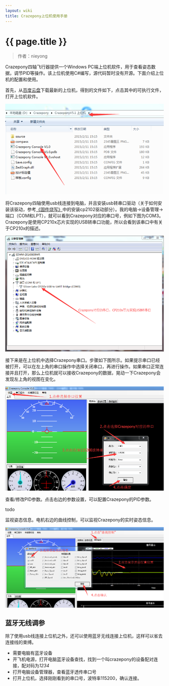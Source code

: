 ```yaml
---
layout: wiki
title: Crazepony上位机使用手册
---
```


# {{ page.title }}

>作者：nieyong

Crazepony四轴飞行器提供一个Windows PC端上位机软件，用于查看姿态数据，调节PID等操作。该上位机使用C#编写，源代码暂时没有开源。下面介绍上位机的配置和使用。

首先，从[百度云盘](http://pan.baidu.com/s/1gdf9bKf)下载最新的上位机，得到的文件如下，点击其中的可执行文件，打开上位机软件。

![](/assets/img/param-assistant-1.png)

将Crazepony四轴使用usb线连接到电脑，并且安装usb转串口驱动（关于如何安装该驱动，参考[《固件烧写》](/wiki/flash-firmware.html)中的安装cp2102驱动部分）。我的电脑->设备管理->端口（COM和LPT），就可以看到Crazepony对应的串口号，例如下图为COM3。Crazepony是使用CP210x芯片实现的USB转串口功能，所以会看到该串口中有关于CP210x的描述。

![](/assets/img/param-assistant-3.png)

接下来是在上位机中选择Crazepony串口。步骤如下图所示。如果提示串口已经被打开，可以在左上角的串口操作中选择关闭串口，再进行操作。如果串口正常连接并且打开，那么上位机就可以接收Crazepony的数据，晃动一下Crazepony会发现左上角的视图在变化。

![](/assets/img/param-assistant-4.png)

查看/修改PID参数。点击右边的参数设置，可以配置Crazepony的PID参数。

todo

监视姿态信息。电机右边的曲线控制，可以监视Crazepony的实时姿态信息。

![](/assets/img/param-assistant-5.png)

## 蓝牙无线调参

除了使用usb线连接上位机之外，还可以使用蓝牙无线连接上位机，这样可以省去连接线的束缚。

* 需要电脑有蓝牙设备
* 开飞机电源，打开电脑蓝牙设备查找，找到一个叫crazepony的设备配对连接，配对码为*1234*
* 打开电脑设备管理器，查看蓝牙透传串口号
* 打开上位机，选择刚刚看到的串口号，波特率115200，确认连接。

